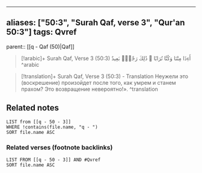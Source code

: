 
---
aliases: ["50:3", "Surah Qaf, verse 3", "Qur'an 50:3"]
tags: Qvref
---

parent:: [[q - Qaf (50)|Qaf]]

> [!arabic]+ Surah Qaf, Verse 3 (50:3)
> <span class="quran-arabic">أَءِذَا مِتْنَا وَكُنَّا تُرَابًا ۖ ذَٰلِكَ رَجْعٌۢ بَعِيدٌ</span>
^arabic

> [!translation]+ Surah Qaf, Verse 3 (50:3) - Translation
> Неужели это (воскрешение) произойдет после того, как умрем и станем прахом? Это возвращение невероятно!».
^translation



## Related notes
```dataview
LIST from [[q - 50 - 3]]
WHERE !contains(file.name, "q - ")
SORT file.name ASC
```

### Related verses (footnote backlinks)
```dataview
LIST FROM [[q - 50 - 3]] AND #Qvref
SORT file.name ASC
```

